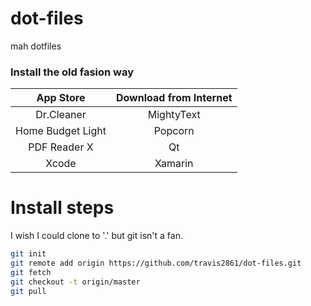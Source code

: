# dot-files
mah dotfiles

### Install the old fasion way

| App Store          | Download from Internet | 
|:------------------:|:----------------------:|
| Dr.Cleaner         | MightyText             | 
| Home Budget Light  | Popcorn                | 
| PDF Reader X       | Qt                     |
| Xcode              | Xamarin                |

# Install steps

I wish I could clone to '.' but git isn't a fan.

```bash 
git init
git remote add origin https://github.com/travis2861/dot-files.git
git fetch
git checkout -t origin/master
git pull
```
